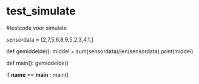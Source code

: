 # test_simulate

#testcode voor simulate

sensordata = [2,7,5,6,8,9,5,2,3,4,1,]

def gemiddelde():
  middel = sum(sensordata)/len(sensordata)
  print(middel)
  
def main():
  gemiddelde()

if __name__ == __main__ :
  main()

